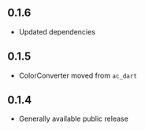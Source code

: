 ## 0.1.6

- Updated dependencies

## 0.1.5

- ColorConverter moved from `ac_dart`

## 0.1.4

- Generally available public release

